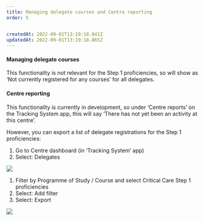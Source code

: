 ```yaml
---
title: Managing delegate courses and Centre reporting
order: 5


createdAt: 2022-09-01T13:19:18.841Z
updatedAt: 2022-09-01T13:19:18.865Z
---
```

#### Managing delegate courses​

This functionality is not relevant for the Step 1 proficiencies, so will show as ‘Not currently registered for any courses’ for all delegates.​

#### Centre reporting​

This functionality is currently in development, so under ‘Centre reports’ on the Tracking System app, this will say ‘There has not yet been an activity at this centre’.​

However, you can export a list of delegate registrations for the Step 1 proficiencies:​

1. Go to Centre dashboard (in ‘Tracking System’ app) ​
2. Select: Delegates​

![](/img/ad-5-16-centre-reporting.jpg)

1. Filter by Programme of Study / Course and select Critical Care Step 1 proficiencies ​
2. Select: Add filter​
3. Select: Export​

![](/img/ad-5-17-centre-reporting.jpg)